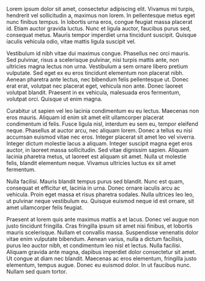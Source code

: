 Lorem ipsum dolor sit amet, consectetur adipiscing elit. Vivamus mi turpis, hendrerit vel sollicitudin a, maximus non lorem. In pellentesque metus eget nunc finibus tempus. In lobortis urna eros, congue feugiat massa placerat id. Etiam auctor gravida luctus. Nunc et ligula auctor, faucibus purus sed, consequat metus. Mauris tempor imperdiet urna tincidunt suscipit. Quisque iaculis vehicula odio, vitae mattis ligula suscipit vel.

Vestibulum id nibh vitae dui maximus congue. Phasellus nec orci mauris. Sed pulvinar, risus a scelerisque pulvinar, nisi turpis mattis ante, non ultricies magna lectus non urna. Vestibulum a sem ornare libero pretium vulputate. Sed eget ex eu eros tincidunt elementum non placerat nibh. Aenean pharetra ante lectus, nec bibendum felis pellentesque ut. Donec erat erat, volutpat nec placerat eget, vehicula non ante. Donec laoreet volutpat blandit. Praesent in ex vehicula, malesuada eros fermentum, volutpat orci. Quisque ut enim magna.

Curabitur ut sapien vel leo lacinia condimentum eu eu lectus. Maecenas non eros mauris. Aliquam id enim sit amet elit ullamcorper placerat condimentum id felis. Fusce ligula nisl, interdum eu sem eu, tempor eleifend neque. Phasellus at auctor arcu, nec aliquam lorem. Donec a tellus eu nisi accumsan euismod vitae nec eros. Integer placerat sit amet leo vel viverra. Integer dictum molestie lacus a aliquam. Integer suscipit magna eget eros auctor, in laoreet massa sollicitudin. Sed vitae dignissim sapien. Aliquam lacinia pharetra metus, ut laoreet est aliquam sit amet. Nulla ut molestie felis, blandit elementum neque. Vivamus ultricies luctus ex sit amet fermentum.

Nulla facilisi. Mauris blandit tempus purus sed blandit. Nunc est quam, consequat et efficitur et, lacinia in urna. Donec ornare iaculis arcu ac vehicula. Proin eget massa et risus pharetra sodales. Nulla ultrices leo leo, ut pulvinar neque vestibulum eu. Quisque euismod neque id est ornare, sit amet ullamcorper felis feugiat.

Praesent at lorem quis ante maximus mattis a et lacus. Donec vel augue non justo tincidunt fringilla. Cras fringilla ipsum sit amet nisi finibus, et lobortis mauris scelerisque. Nullam et convallis massa. Suspendisse venenatis dolor vitae enim vulputate bibendum. Aenean varius, nulla a dictum facilisis, purus leo auctor nibh, et condimentum leo nisl et lectus. Nulla facilisi. Aliquam gravida ante magna, dapibus imperdiet dolor consectetur sit amet. Ut congue at diam nec blandit. Maecenas ac eros elementum, fringilla justo elementum, tempus augue. Donec eu euismod dolor. In ut faucibus nunc. Nullam sed quam tortor.